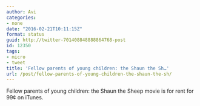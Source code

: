 ```yaml
---
author: Avi
categories:
- none
date: "2016-02-21T10:11:15Z"
format: status
guid: http://twitter-701408848888864768-post
id: 12350
tags:
- micro
- tweet
title: 'Fellow parents of young children: the Shaun the Sh…'
url: /post/fellow-parents-of-young-children-the-shaun-the-sh/
---
```

Fellow parents of young children: the Shaun the Sheep movie is for rent for 99¢ on iTunes.
